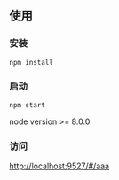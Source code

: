 ## 使用

### 安装
```
npm install

```

### 启动

```
npm start

```

node version >= 8.0.0

### 访问

[http://localhost:9527/#/aaa](http://localhost:9527/#/aaa)